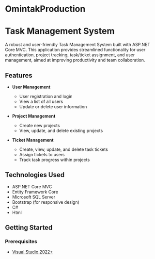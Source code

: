 # OmintakProduction
# Task Management System

A robust and user-friendly Task Management System built with ASP.NET Core MVC. This application provides streamlined functionality for user authentication, project tracking, task/ticket assignment, and user management, aimed at improving productivity and team collaboration.

## Features

- **User Management**
  - User registration and login
  - View a list of all users
  - Update or delete user information

- **Project Management**
  - Create new projects
  - View, update, and delete existing projects

- **Ticket Management**
  - Create, view, update, and delete task tickets
  - Assign tickets to users
  - Track task progress within projects

## Technologies Used

- ASP.NET Core MVC
- Entity Framework Core
- Microsoft SQL Server
- Bootstrap (for responsive design)
- C#
- Html

## Getting Started

### Prerequisites
- [Visual Studio 2022+](https://visualstudio.microsoft.com/)
